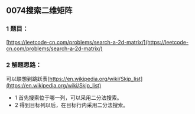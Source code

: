 ## 0074搜索二维矩阵

### 1 题目：
[https://leetcode-cn.com/problems/search-a-2d-matrix/](https://leetcode-cn.com/problems/search-a-2d-matrix/)

### 2 解题思路：
可以联想到跳跃表[https://en.wikipedia.org/wiki/Skip_list](https://en.wikipedia.org/wiki/Skip_list)
- 1 首先搜索位于哪一列，可以采用二分法搜索。
- 2 得到目标列以后，在目标行内采用二分法搜索。